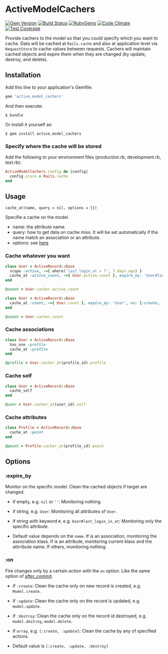 # ActiveModelCachers

[![Gem Version](https://img.shields.io/gem/v/active_model_cachers.svg?style=flat)](http://rubygems.org/gems/active_model_cachers)
[![Build Status](https://travis-ci.org/khiav223577/active_model_cachers.svg?branch=master)](https://travis-ci.org/khiav223577/active_model_cachers)
[![RubyGems](http://img.shields.io/gem/dt/active_model_cachers.svg?style=flat)](http://rubygems.org/gems/active_model_cachers)
[![Code Climate](https://codeclimate.com/github/khiav223577/active_model_cachers/badges/gpa.svg)](https://codeclimate.com/github/khiav223577/active_model_cachers)
[![Test Coverage](https://codeclimate.com/github/khiav223577/active_model_cachers/badges/coverage.svg)](https://codeclimate.com/github/khiav223577/active_model_cachers/coverage)

Provide cachers to the model so that you could specify which you want to cache. Data will be cached at `Rails.cache` and also at application level via `RequestStore` to cache values between requests. Cachers will maintain cached objects and expire them when they are changed (by update, destroy, and delete).


## Installation

Add this line to your application's Gemfile:

```ruby
gem 'active_model_cachers'
```

And then execute:

    $ bundle

Or install it yourself as:

    $ gem install active_model_cachers

### Specify where the cache will be stored

Add the following to your environment files (production.rb, development.rb, test.rb):
```rb
ActiveModelCachers.config do |config|
  config.store = Rails.cache
end
```


## Usage

`cache_at(name, query = nil, options = {})`

Specifie a cache on the model. 
 - name: the attribute name.
 - query: how to get data on cache miss. It will be set automatically if the name match an association or an attribute.
 - options: see [here](#options)

### Cache whatever you want

```rb
class User < ActiveRecord::Base
  scope :active, ->{ where('last_login_at > ?', 7.days.ago) }
  cache_at :active_count, ->{ User.active.count }, expire_by: 'User#last_login_at'
end

@count = User.cacher.active_count
```

```rb
class User < ActiveRecord::Base
  cache_at :count, ->{ User.count }, expire_by: 'User', on: [:create, :destroy]
end

@count = User.cacher.count
```

### Cache associations
```rb
class User < ActiveRecord::Base
  has_one :profile
  cache_at :profile
end

@profile = User.cacher_at(profile_id).profile
```

### Cache self
```rb
class User < ActiveRecord::Base
  cache_self
end

@user = User.cacher_at(user_id).self
```


### Cache attributes
```rb
class Profile < ActiveRecord::Base
  cache_at :point
end

@point = Profile.cacher_at(profile_id).point
```

## Options
    
### :expire_by
 
Monitor on the specific model. Clean the cached objects if target are changed.

  - if empty, e.g. `nil` or `''`: Monitoring nothing.
  
  - if string, e.g. `User`: Monitoring all attributes of `User`.
  
  - if string with keyword `#`, e.g. `User#last_login_in_at`: Monitoring only the specific attribute.
  
 
  - Default value depends on the `name`. If is an association, monitoring the association klass. If is an attribute, monitoring current klass and the attrribute name. If others, monitoring nothing.
 ### :on
 
 Fire changes only by a certain action with the `on` option. Like the same option of [after_commit](https://apidock.com/rails/ActiveRecord/Transactions/ClassMethods/after_commit).
 
  - if `:create`: Clean the cache only on new record is created, e.g. `Model.create`.
  
  - if `:update`: Clean the cache only on the record is updated, e.g. `model.update`.
  
  - if `:destroy`: Clean the cache only on the record id destroyed, e.g. `model.destroy`, `model.delete`.
  
  - if `array`, e.g. `[:create, :update]`: Clean the cache by any of specified actions.
  
  - Default value is `[:create, :update, :destroy]`
 
 
